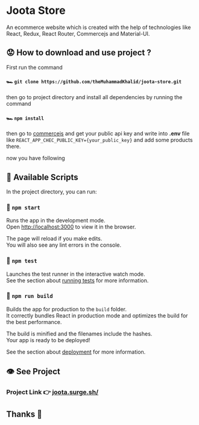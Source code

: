 # Joota Store
An ecommerce website which is created with the help of technologies like React, Redux, React Router, Commercejs and Material-UI.

## :worried: How to download and use project ?

First run the command 

#### :racing_car: `git clone https://github.com/theMuhammadKhalid/joota-store.git`

then go to project directory and install all dependencies by running the command

#### :racing_car: `npm install`

then go to [commercejs](https://commercejs.com/) and get your public api key and write into __.env__ file like `REACT_APP_CHEC_PUBLIC_KEY={your_public_key}` and add some products there.

now you have following

## :scroll: Available Scripts

In the project directory, you can run:

### :red_car: `npm start`

Runs the app in the development mode.\
Open [http://localhost:3000](http://localhost:3000) to view it in the browser.

The page will reload if you make edits.\
You will also see any lint errors in the console.

### :test_tube: `npm test`

Launches the test runner in the interactive watch mode.\
See the section about [running tests](https://facebook.github.io/create-react-app/docs/running-tests) for more information.

### :bricks: `npm run build`

Builds the app for production to the `build` folder.\
It correctly bundles React in production mode and optimizes the build for the best performance.

The build is minified and the filenames include the hashes.\
Your app is ready to be deployed!

See the section about [deployment](https://facebook.github.io/create-react-app/docs/deployment) for more information.

## :eye: See Project
### Project Link :point_right: [joota.surge.sh/](http://joota.surge.sh/)

## Thanks :slightly_smiling_face:
